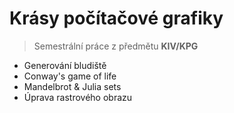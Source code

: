 Krásy počítačové grafiky
========================

> Semestrální práce z předmětu **KIV/KPG**

* Generování bludiště
* Conway's game of life
* Mandelbrot & Julia sets
* Úprava rastrového obrazu

